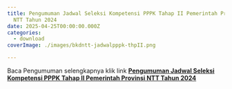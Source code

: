 ```yaml
---
title: Pengumuman Jadwal Seleksi Kompetensi PPPK Tahap II Pemerintah Provinsi
  NTT Tahun 2024
date: 2025-04-25T00:00:00.000Z
categories:
  - download
coverImage: ./images/bkdntt-jadwalpppk-thpII.png

---
```


Baca Pengumuman selengkapnya klik link **[Pengumuman Jadwal Seleksi Kompetensi PPPK Tahap II Pemerintah Provinsi NTT Tahun 2024](https://bkd.nttprov.go.id/web/wp-content/uploads/2025/04/Pengumuman-Jadwal-Seleksi-Kompetensi-PPPK-Tahap-II-Pemerintah-Provinsi-NTT-Tahun-2024.pdf)**
